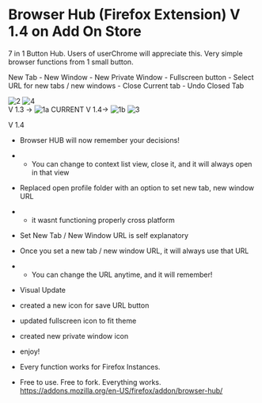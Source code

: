 # Browser Hub (Firefox Extension) V 1.4 on Add On Store
7 in 1 Button Hub. Users of userChrome will appreciate this. Very simple browser functions from 1 small button.

New Tab - New Window - New Private Window - Fullscreen button - Select URL for new tabs / new windows - Close Current tab - Undo Closed Tab

![2](https://github.com/soulhotel/BrowserHub-Firefox-Extension-/assets/155501797/712fe893-fdc9-4767-84b9-bf676e12f3f7)
![4](https://github.com/soulhotel/BrowserHub-Firefox-Extension-/assets/155501797/deaae4dc-ddfe-40e8-8e9e-98ece3504cfa)<br>
V 1.3 ->
![1a](https://github.com/soulhotel/BrowserHub-Firefox-Extension-/assets/155501797/6cdd2cc0-2492-4cad-adb3-0e6f05112a31)
CURRENT V 1.4->
![1b](https://github.com/soulhotel/BrowserHub-Firefox-Extension-/assets/155501797/33b79e30-c10c-4e5a-9471-f42fa384bd7e)
![3](https://github.com/soulhotel/BrowserHub-Firefox-Extension-/assets/155501797/5d8a3d63-c5b9-4217-a894-5319ff8d5e40)

V 1.4
- Browser HUB will now remember your decisions!
- - You can change to context list view, close it, and it will always open in that view
- Replaced open profile folder with an option to set new tab, new window URL
- - it wasnt functioning properly cross platform
- Set New Tab / New Window URL is self explanatory
- Once you set a new tab / new window URL, it will always use that URL
- - You can change the URL anytime, and it will remember!
- Visual Update
- created a new icon for save URL button
- updated fullscreen icon to fit theme
- created new private window icon
- enjoy!

- Every function works for Firefox Instances.<br>
- Free to use. Free to fork. Everything works.<br>
https://addons.mozilla.org/en-US/firefox/addon/browser-hub/
